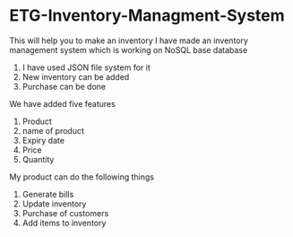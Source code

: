 # ETG-Inventory-Managment-System
This will help you to make an inventory
I have made an inventory management system which is working on NoSQL base database
1. I have used JSON file system for it
2. New inventory can be added
3.  Purchase can be done

We have added five features
1. Product
2. name of product
3. Expiry date
4. Price
5. Quantity

My product can do the following things
1. Generate bills
2. Update inventory
3. Purchase of customers
4. Add items to inventory

